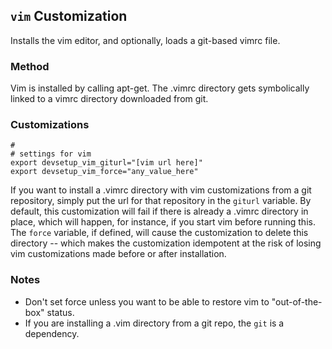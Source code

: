 ## `vim` Customization
Installs the vim editor, and optionally, loads a git-based vimrc file.

### Method
Vim is installed by calling apt-get. The .vimrc directory gets symbolically linked to a vimrc
directory downloaded from git.

### Customizations
````
#
# settings for vim
export devsetup_vim_giturl="[vim url here]"
export devsetup_vim_force="any_value_here"
````
If you want to install a .vimrc directory with vim customizations from a git repository, simply
put the url for that repository in the `giturl` variable. By default, this customization will
fail if there is already a .vimrc directory in place, which will happen, for instance, if you
start vim before running this.  The `force` variable, if defined, will cause the customization
to delete this directory -- which makes the customization idempotent at the risk of losing
vim customizations made before or after installation.

### Notes
* Don't set force unless you want to be able to restore vim to "out-of-the-box" status.
* If you are installing a .vim directory from a git repo, the `git` is a dependency.

